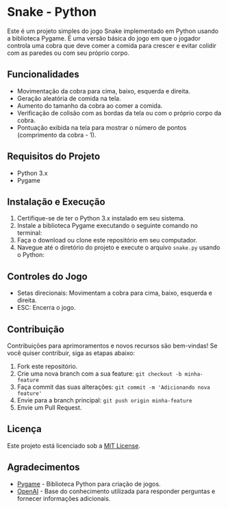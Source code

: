 # Snake - Python

Este é um projeto simples do jogo Snake implementado em Python usando a biblioteca Pygame. É uma versão básica do jogo em que o jogador controla uma cobra que deve comer a comida para crescer e evitar colidir com as paredes ou com seu próprio corpo.

## Funcionalidades

- Movimentação da cobra para cima, baixo, esquerda e direita.
- Geração aleatória de comida na tela.
- Aumento do tamanho da cobra ao comer a comida.
- Verificação de colisão com as bordas da tela ou com o próprio corpo da cobra.
- Pontuação exibida na tela para mostrar o número de pontos (comprimento da cobra - 1).

## Requisitos do Projeto

- Python 3.x
- Pygame

## Instalação e Execução

1. Certifique-se de ter o Python 3.x instalado em seu sistema.
2. Instale a biblioteca Pygame executando o seguinte comando no terminal:
3. Faça o download ou clone este repositório em seu computador.
4. Navegue até o diretório do projeto e execute o arquivo `snake.py` usando o Python:

## Controles do Jogo

- Setas direcionais: Movimentam a cobra para cima, baixo, esquerda e direita.
- ESC: Encerra o jogo.

## Contribuição

Contribuições para aprimoramentos e novos recursos são bem-vindas! Se você quiser contribuir, siga as etapas abaixo:

1. Fork este repositório.
2. Crie uma nova branch com a sua feature: `git checkout -b minha-feature`
3. Faça commit das suas alterações: `git commit -m 'Adicionando nova feature'`
4. Envie para a branch principal: `git push origin minha-feature`
5. Envie um Pull Request.

## Licença

Este projeto está licenciado sob a [MIT License](LICENSE).

## Agradecimentos

- [Pygame](https://www.pygame.org) - Biblioteca Python para criação de jogos.
- [OpenAI](https://openai.com) - Base do conhecimento utilizada para responder perguntas e fornecer informações adicionais.
